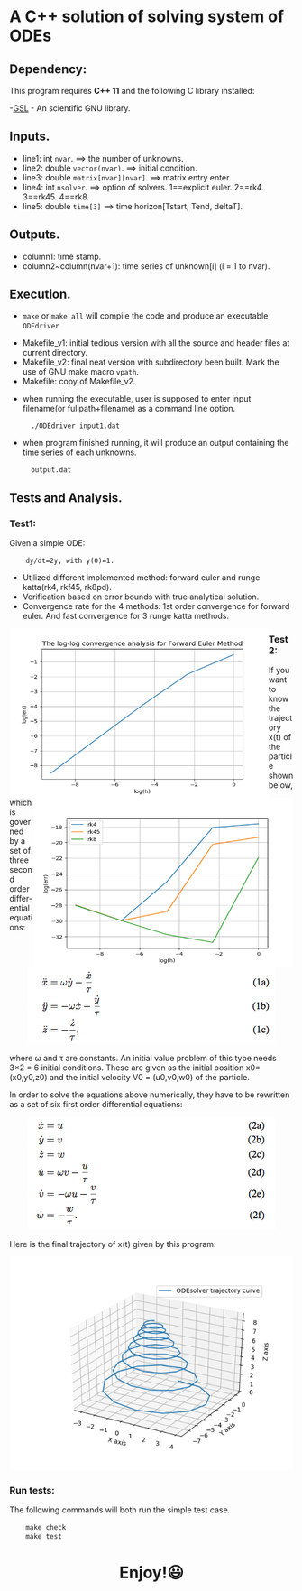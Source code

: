 
# A C++ solution of solving system of ODEs

## Dependency:

This program requires **C++ 11** and the following C library installed:

-[GSL](https://www.gnu.org/software/gsl/) - An scientific GNU library.


## Inputs.

* line1: int `nvar`. ==> the number of unknowns.
* line2: double `vector(nvar)`. ==> initial condition. 
* line3: double `matrix[nvar][nvar]`. ==> matrix entry enter.
* line4: int `nsolver`. ==> option of solvers.
        1==explicit euler.
        2==rk4.
        3==rk45.
        4==rk8.
* line5: double `time[3]` ==> time horizon[Tstart, Tend, deltaT].


## Outputs.

* column1: time stamp.
* column2~column(nvar+1): time series of unknown[i] (i = 1 to nvar).


## Execution.

- `make` or `make all` will compile the code and produce an executable `ODEdriver`

* Makefile_v1: initial tedious version with all the source and header files at current directory.
* Makefile_v2: final neat version with subdirectory been built. Mark the use of GNU make macro `vpath`.
* Makefile: copy of Makefile_v2.
  
- when running the executable, user is supposed to enter input filename(or fullpath+filename) as a command line option. 

        ./ODEdriver input1.dat


- when program finished running, it will produce an output containing the time series of each unknowns.

        output.dat


## Tests and Analysis.

### Test1:

Given a simple ODE: 
        
        dy/dt=2y, with y(0)=1. 
        
        
- Utilized different implemented method: forward euler and runge katta(rk4, rkf45, rk8pd). 
- Verification based on error bounds with true analytical solution.
- Convergence rate for the 4 methods: 1st order convergence for forward euler. And fast convergence for 3 runge katta methods.<br />

<img align="left" width="460" height="300" src="/doc/convergence_euler.png"> <img align="right" width="460" height="300" src="/doc/convergence_rk.png">

### Test2:

If you want to know the trajectory x(t) of the particle shown below, which is governed by a set of three second order differ-ential equations:

<p align="center">
<img src="/doc/ode_1.png">
</p>

where ω and τ are constants. An initial value problem of this type needs 3×2 = 6 initial conditions. These are given as the initial position x0= (x0,y0,z0) and the initial velocity V0 = (u0,v0,w0) of the particle.

In order to solve the equations above numerically, they have to be rewritten as a set of six first order differential equations:
<p align="center">
<img src="/doc/ode_2.png">
</p>

Here is the final trajectory of x(t) given by this program:
<p align="center">
<img src="/doc/ODE_trajectory.png">
</p>

### Run tests:

The following commands will both run the simple test case. 

        make check
        make test


# <p align="center"> Enjoy!:smiley: </p>


